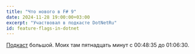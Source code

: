 ```yaml
---
title: "Что нового в F# 9"
date: 2024-11-28 19:00:00+03:00
excerpt: "Участвовал в подкасте DotNetRu"
id: feature-flags-in-dotnet
---
```


[Подкаст](https://radiodotnet.mave.digital/ep-105) большой.
Моих там пятнадцать минут с 00:48:35 до 01:06:30.
